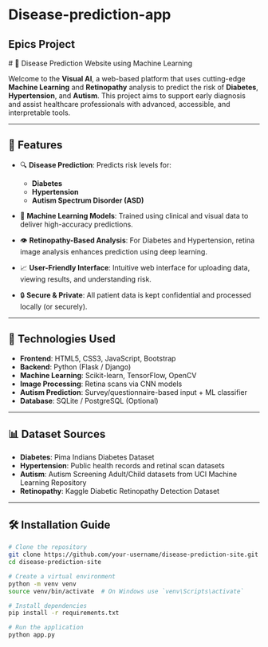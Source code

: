  # Disease-prediction-app
<h2> Epics Project  </h2>
# 🧠  Disease Prediction Website using Machine Learning

Welcome to the **Visual AI**,  a web-based platform that uses cutting-edge **Machine Learning** and **Retinopathy** analysis to predict the risk of **Diabetes**, **Hypertension**, and **Autism**. This project aims to support early diagnosis and assist healthcare professionals with advanced, accessible, and interpretable tools.

---

## 🚀 Features 
 
- 🔍 **Disease Prediction**: Predicts risk levels for: 
  - **Diabetes**
  - **Hypertension**
  - **Autism Spectrum Disorder (ASD)**
  
- 🧠 **Machine Learning Models**: Trained using clinical and visual data to deliver high-accuracy predictions.

- 👁️ **Retinopathy-Based Analysis**: For Diabetes and Hypertension, retina image analysis enhances prediction using deep learning.

- 📈 **User-Friendly Interface**: Intuitive web interface for uploading data, viewing results, and understanding risk.

- 🔒 **Secure & Private**: All patient data is kept confidential and processed locally (or securely).

---

## 🧪 Technologies Used

- **Frontend**: HTML5, CSS3, JavaScript, Bootstrap
- **Backend**: Python (Flask / Django)
- **Machine Learning**: Scikit-learn, TensorFlow, OpenCV
- **Image Processing**: Retina scans via CNN models
- **Autism Prediction**: Survey/questionnaire-based input + ML classifier
- **Database**: SQLite / PostgreSQL (Optional)

---

## 📊 Dataset Sources

- **Diabetes**: Pima Indians Diabetes Dataset
- **Hypertension**: Public health records and retinal scan datasets
- **Autism**: Autism Screening Adult/Child datasets from UCI Machine Learning Repository
- **Retinopathy**: Kaggle Diabetic Retinopathy Detection Dataset

---

## 🛠️ Installation Guide

```bash
# Clone the repository
git clone https://github.com/your-username/disease-prediction-site.git
cd disease-prediction-site

# Create a virtual environment
python -m venv venv
source venv/bin/activate  # On Windows use `venv\Scripts\activate`

# Install dependencies
pip install -r requirements.txt

# Run the application
python app.py
